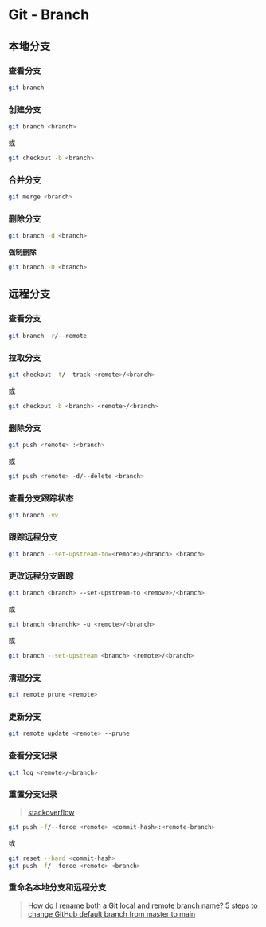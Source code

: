 # Git - Branch

## 本地分支

### 查看分支

```bash
git branch
```

### 创建分支

```bash
git branch <branch>
```

或

```bash
git checkout -b <branch>
```

### 合并分支

```bash
git merge <branch>
```

### 删除分支

```bash
git branch -d <branch>
```

**强制删除**

```bash
git branch -D <branch>
```

## 远程分支

### 查看分支

```bash
git branch -r/--remote
```

### 拉取分支

```bash
git checkout -t/--track <remote>/<branch>
```

或

```bash
git checkout -b <branch> <remote>/<branch>
```

### 删除分支

```bash
git push <remote> :<branch>
```

或

```bash
git push <remote> -d/--delete <branch>
```

### 查看分支跟踪状态

```bash
git branch -vv
```

### 跟踪远程分支

```bash
git branch --set-upstream-to=<remote>/<branch> <branch>
```

### 更改远程分支跟踪

```bash
git branch <branch> --set-upstream-to <remove>/<branch>
```

或

```bash
git branch <branchk> -u <remote>/<branch>
```

或

```bash
git branch --set-upstream <branch> <remote>/<branch>
```

### 清理分支

```bash
git remote prune <remote>
```

### 更新分支

```bash
git remote update <remote> --prune
```

### 查看分支记录

```bash
git log <remote>/<branch>
```

### 重置分支记录

> [stackoverflow](https://stackoverflow.com/questions/5816688/resetting-remote-to-a-certain-commit)

```bash
git push -f/--force <remote> <commit-hash>:<remote-branch>
```

或

```bash
git reset --hard <commit-hash>
git push -f/--force <remote> <branch>
```
### 重命名本地分支和远程分支

> [How do I rename both a Git local and remote branch name?](https://stackoverflow.com/questions/30590083/how-do-i-rename-both-a-git-local-and-remote-branch-name)
> [5 steps to change GitHub default branch from master to main](https://stevenmortimer.com/5-steps-to-change-github-default-branch-from-master-to-main/)
